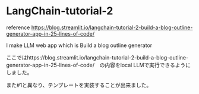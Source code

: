 # LangChain-tutorial-2

reference
https://blog.streamlit.io/langchain-tutorial-2-build-a-blog-outline-generator-app-in-25-lines-of-code/

I make LLM web app which is Build a blog outline generator

ここではhttps://blog.streamlit.io/langchain-tutorial-2-build-a-blog-outline-generator-app-in-25-lines-of-code/　の内容をlocal LLMで実行できるようにしました。

また#1と異なり、テンプレートを実装することが出来ました。
